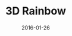 ---
title: 3D Rainbow
description: 
client:
skills:
  - Visual Design
date: 2016-01-26
layout: work
permalink: false
---